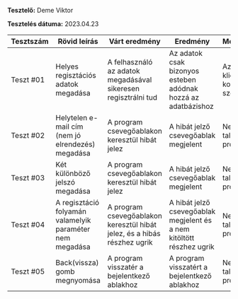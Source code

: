 **Tesztelő:** Deme Viktor

**Tesztelés dátuma:** 2023.04.23

Tesztszám | Rövid leírás | Várt eredmény | Eredmény | Megjegyzés
----------|--------------|---------------|----------|-----------
Teszt #01 | Helyes regisztációs adatok megadása | A felhasználó az adatok megadásával sikeresen regisztrálni tud  | Az adatok csak bizonyos esteben adódnak hozzá az adatbázishoz | Az api és a kliens korrigálásra szorul.
Teszt #02 | Helytelen e-mail cím (nem jó elrendezés) megadása | A program csevegőablakon keresztül hibát jelez | A hibát jelző csevegőablak megjelent | Nem találtam problémát.
Teszt #03 | Két különböző jelszó megadása | A program csevegőablakon keresztül hibát jelez | A hibát jelző csevegőablak megjelent | Nem találtam problémát.
Teszt #04 | A regisztáció folyamán valamelyik paraméter nem megadása | A program csevegőablakon keresztül hibát jelez, és a hibás részhez ugrik | A hibát jelző csevegőablak megjelent és a nem kitöltött részhez ugrik | Nem találtam problémát.
Teszt #05 | Back(vissza) gomb megnyomása | A program visszatér a bejelentkező ablakhoz | A program visszatért a bejelentkező ablakhoz | Nem találtam problémát.
